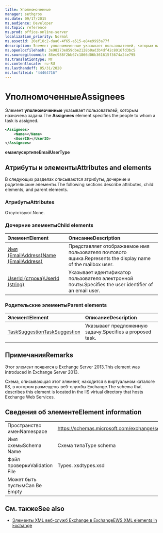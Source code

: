 ```yaml
---
title: Уполномоченные
manager: sethgros
ms.date: 09/17/2015
ms.audience: Developer
ms.topic: reference
ms.prod: office-online-server
localization_priority: Normal
ms.assetid: 20ef18c2-daa0-4f65-a515-e84e9993a77f
description: Элемент уполномоченные указывает пользователей, которым назначена задача.
ms.openlocfilehash: 3e98273e859dbe2128b0ad3b4df42c8016fd3bc5
ms.sourcegitcommit: 88ec988f2bb67c1866d06b361615f3674a24e795
ms.translationtype: MT
ms.contentlocale: ru-RU
ms.lasthandoff: 05/31/2020
ms.locfileid: "44464716"
---
```

# <a name="assignees"></a><span data-ttu-id="d9ec9-103">Уполномоченные</span><span class="sxs-lookup"><span data-stu-id="d9ec9-103">Assignees</span></span>

<span data-ttu-id="d9ec9-104">Элемент **уполномоченные** указывает пользователей, которым назначена задача.</span><span class="sxs-lookup"><span data-stu-id="d9ec9-104">The **Assignees** element specifies the people to whom a task is assigned.</span></span> 
  
```XML
<Assignees>
    <Name></Name>
    <UserID></UserID>
</Assignees>
```

 <span data-ttu-id="d9ec9-105">**емаилусертипе**</span><span class="sxs-lookup"><span data-stu-id="d9ec9-105">**EmailUserType**</span></span>
## <a name="attributes-and-elements"></a><span data-ttu-id="d9ec9-106">Атрибуты и элементы</span><span class="sxs-lookup"><span data-stu-id="d9ec9-106">Attributes and elements</span></span>

<span data-ttu-id="d9ec9-107">В следующих разделах описываются атрибуты, дочерние и родительские элементы.</span><span class="sxs-lookup"><span data-stu-id="d9ec9-107">The following sections describe attributes, child elements, and parent elements.</span></span>
  
### <a name="attributes"></a><span data-ttu-id="d9ec9-108">Атрибуты</span><span class="sxs-lookup"><span data-stu-id="d9ec9-108">Attributes</span></span>

<span data-ttu-id="d9ec9-109">Отсутствуют.</span><span class="sxs-lookup"><span data-stu-id="d9ec9-109">None.</span></span>
  
### <a name="child-elements"></a><span data-ttu-id="d9ec9-110">Дочерние элементы</span><span class="sxs-lookup"><span data-stu-id="d9ec9-110">Child elements</span></span>

|<span data-ttu-id="d9ec9-111">**Элемент**</span><span class="sxs-lookup"><span data-stu-id="d9ec9-111">**Element**</span></span>|<span data-ttu-id="d9ec9-112">**Описание**</span><span class="sxs-lookup"><span data-stu-id="d9ec9-112">**Description**</span></span>|
|:-----|:-----|
|[<span data-ttu-id="d9ec9-113">Имя (EmailAddress)</span><span class="sxs-lookup"><span data-stu-id="d9ec9-113">Name (EmailAddress)</span></span>](name-emailaddress.md) <br/> |<span data-ttu-id="d9ec9-114">Представляет отображаемое имя пользователя почтового ящика.</span><span class="sxs-lookup"><span data-stu-id="d9ec9-114">Represents the display name of the mailbox user.</span></span>  <br/> |
|[<span data-ttu-id="d9ec9-115">UserId (строка)</span><span class="sxs-lookup"><span data-stu-id="d9ec9-115">UserId (string)</span></span>](userid-string.md) <br/> |<span data-ttu-id="d9ec9-116">Указывает идентификатор пользователя электронной почты.</span><span class="sxs-lookup"><span data-stu-id="d9ec9-116">Specifies the user identifier of an email user.</span></span>  <br/> |
   
### <a name="parent-elements"></a><span data-ttu-id="d9ec9-117">Родительские элементы</span><span class="sxs-lookup"><span data-stu-id="d9ec9-117">Parent elements</span></span>

|<span data-ttu-id="d9ec9-118">**Элемент**</span><span class="sxs-lookup"><span data-stu-id="d9ec9-118">**Element**</span></span>|<span data-ttu-id="d9ec9-119">**Описание**</span><span class="sxs-lookup"><span data-stu-id="d9ec9-119">**Description**</span></span>|
|:-----|:-----|
|[<span data-ttu-id="d9ec9-120">TaskSuggestion</span><span class="sxs-lookup"><span data-stu-id="d9ec9-120">TaskSuggestion</span></span>](tasksuggestion.md) <br/> |<span data-ttu-id="d9ec9-121">Указывает предложенную задачу.</span><span class="sxs-lookup"><span data-stu-id="d9ec9-121">Specifies a proposed task.</span></span>  <br/> |
   
## <a name="remarks"></a><span data-ttu-id="d9ec9-122">Примечания</span><span class="sxs-lookup"><span data-stu-id="d9ec9-122">Remarks</span></span>

<span data-ttu-id="d9ec9-123">Этот элемент появился в Exchange Server 2013.</span><span class="sxs-lookup"><span data-stu-id="d9ec9-123">This element was introduced in Exchange Server 2013.</span></span>
  
<span data-ttu-id="d9ec9-124">Схема, описывающая этот элемент, находится в виртуальном каталоге IIS, в котором размещены веб-службы Exchange.</span><span class="sxs-lookup"><span data-stu-id="d9ec9-124">The schema that describes this element is located in the IIS virtual directory that hosts Exchange Web Services.</span></span>
  
## <a name="element-information"></a><span data-ttu-id="d9ec9-125">Сведения об элементе</span><span class="sxs-lookup"><span data-stu-id="d9ec9-125">Element information</span></span>

|||
|:-----|:-----|
|<span data-ttu-id="d9ec9-126">Пространство имен</span><span class="sxs-lookup"><span data-stu-id="d9ec9-126">Namespace</span></span>  <br/> |https://schemas.microsoft.com/exchange/services/2006/types  <br/> |
|<span data-ttu-id="d9ec9-127">Имя схемы</span><span class="sxs-lookup"><span data-stu-id="d9ec9-127">Schema Name</span></span>  <br/> |<span data-ttu-id="d9ec9-128">Схема типа</span><span class="sxs-lookup"><span data-stu-id="d9ec9-128">Type schema</span></span>  <br/> |
|<span data-ttu-id="d9ec9-129">Файл проверки</span><span class="sxs-lookup"><span data-stu-id="d9ec9-129">Validation File</span></span>  <br/> |<span data-ttu-id="d9ec9-130">Types. xsd</span><span class="sxs-lookup"><span data-stu-id="d9ec9-130">types.xsd</span></span>  <br/> |
|<span data-ttu-id="d9ec9-131">Может быть пустым</span><span class="sxs-lookup"><span data-stu-id="d9ec9-131">Can Be Empty</span></span>  <br/> ||
   
## <a name="see-also"></a><span data-ttu-id="d9ec9-132">См. также</span><span class="sxs-lookup"><span data-stu-id="d9ec9-132">See also</span></span>

- [<span data-ttu-id="d9ec9-133">Элементы XML веб-служб Exchange в Exchange</span><span class="sxs-lookup"><span data-stu-id="d9ec9-133">EWS XML elements in Exchange</span></span>](ews-xml-elements-in-exchange.md)

